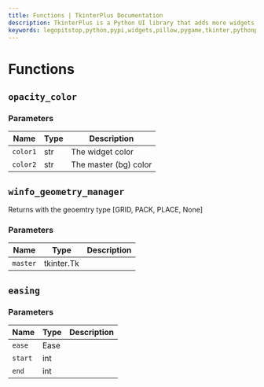 ```yaml
---
title: Functions | TkinterPlus Documentation
description: TkinterPlus is a Python UI library that adds more widgets to Tkinter
keywords: legopitstop,python,pypi,widgets,pillow,pygame,tkinter,pythonpackage
---
```


# Functions

## `opacity_color`

### Parameters

| Name     | Type | Description           |
| -------- | ---- | --------------------- |
| `color1` | str  | The widget color      |
| `color2` | str  | The master (bg) color |

## `winfo_geometry_manager`

Returns with the geoemtry type [GRID, PACK, PLACE, None]

### Parameters

| Name     | Type       | Description |
| -------- | ---------- | ----------- |
| `master` | tkinter.Tk |             |

## `easing`

### Parameters

| Name    | Type | Description |
| ------- | ---- | ----------- |
| `ease`  | Ease |             |
| `start` | int  |             |
| `end`   | int  |             |

